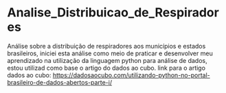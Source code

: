 # Analise_Distribuicao_de_Respiradores
Análise sobre a distribuição de respiradores aos municípios e estados brasileiros, iniciei esta análise como meio de praticar  e desenvolver  meu aprendizado  na utilização da linguagem python para análise de dados, estou utilizad como base o artigo do dados ao cubo. 
link para o artigo dados ao cubo: https://dadosaocubo.com/utilizando-python-no-portal-brasileiro-de-dados-abertos-parte-i/
